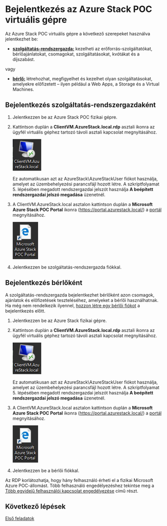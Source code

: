 <properties
    pageTitle="Csatlakozás Microsoft Azure Stack POC-hoz | Microsoft Azure"
    description="További tudnivalók az Azure Stack POC portálhoz szolgáltatás-rendszergazdaként vagy bérlőként történő csatlakozásról."
    services="azure-stack"
    documentationCenter=""
    authors="ErikjeMS"
    manager="byronr"
    editor=""/>

<tags
    ms.service="azure-stack"
    ms.workload="na"
    ms.tgt_pltfrm="na"
    ms.devlang="na"
    ms.topic="get-started-article"
    ms.date="08/01/2016"
    ms.author="erikje"/>


# Bejelentkezés az Azure Stack POC virtuális gépre

Az Azure Stack POC virtuális gépre a következő szerepeket használva jelentkezhet be:

- [**szolgáltatás-rendszergazda:**](#log-in-as-a-service-administrator) kezelheti az erőforrás-szolgáltatókat, bérlőajánlatokat, csomagokat, szolgáltatásokat, kvótákat és a díjszabást.

vagy

- [**bérlő:**](#log-in-as-a-tenant) létrehozhat, megfigyelhet és kezelhet olyan szolgáltatásokat, amelyekre előfizetett – ilyen például a Web Apps, a Storage és a Virtual Machines.

## Bejelentkezés szolgáltatás-rendszergazdaként

1.  Jelentkezzen be az Azure Stack POC fizikai gépre.

2.  Kattintson duplán a **ClientVM.AzureStack.local.rdp** asztali ikonra az ügyfél virtuális géphez tartozó távoli asztali kapcsolat megnyitásához.
 
    ![](media/azure-stack-connect-azure-stack/clientvmazurestacklocalicon.png)
    
    Ez automatikusan azt az AzureStack\\AzureStackUser fiókot használja, amelyet az üzembehelyezési parancsfájl hozott létre. A szkriptfolyamat 5. lépésében megadott rendszergazdai jelszót használja **A beépített rendszergazdai jelszó megadása** üzenetnél.

3.  A ClientVM.AzureStack.local asztalon kattintson duplán a **Microsoft Azure Stack POC Portal** ikonra (https://portal.azurestack.local/) a [portál](azure-stack-key-features.md#portal) megnyitásához.

    ![](media/azure-stack-connect-azure-stack/microsoftazurestackpocprtalicon.png)

4.  Jelentkezzen be szolgáltatás-rendszergazda fiókkal.

## Bejelentkezés bérlőként

A szolgáltatás-rendszergazda bejelentkezhet bérlőként azon csomagok, ajánlatok és előfizetések teszteléséhez, amelyeket a bérlői használhatnak.
Ha még nem rendelkezik ilyennel, [hozzon létre egy bérlői fiókot](azure-stack-add-new-user-aad.md) a bejelentkezés előtt.

1.  Jelentkezzen be az Azure Stack fizikai gépre.

2.  Kattintson duplán a **ClientVM.AzureStack.local.rdp** asztali ikonra az ügyfél virtuális géphez tartozó távoli asztali kapcsolat megnyitásához. 

    ![](media/azure-stack-connect-azure-stack/clientvmazurestacklocalicon.png)

    Ez automatikusan azt az AzureStack\\AzureStackUser fiókot használja, amelyet az üzembehelyezési parancsfájl hozott létre. A szkriptfolyamat 5. lépésében megadott rendszergazdai jelszót használja **A beépített rendszergazdai jelszó megadása** üzenetnél.

3.  A ClientVM.AzureStack.local asztalon kattintson duplán a **Microsoft Azure Stack POC Portal** ikonra (https://portal.azurestack.local/) a [portál](azure-stack-key-features.md#portal) megnyitásához.

    ![](media/azure-stack-connect-azure-stack/microsoftazurestackpocprtalicon.png)

4.  Jelentkezzen be a bérlői fiókkal.

Az RDP korlátozhatja, hogy hány felhasználó érheti el a fizikai Microsoft Azure POC-állomást. Több felhasználó engedélyezéshez tekintse meg a [Több egyidejű felhasználói kapcsolat engedélyezése](azure-stack-enable-multiple-concurrent-users.md) című részt.

## Következő lépések

[Első feladatok](azure-stack-first-scenarios.md)



<!--HONumber=Sep16_HO3-->



